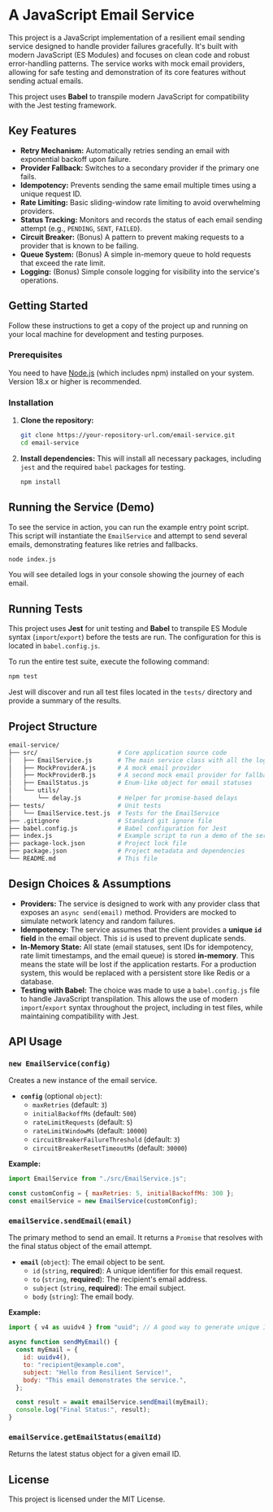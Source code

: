 # A JavaScript Email Service

This project is a JavaScript implementation of a resilient email sending
service designed to handle provider failures gracefully. It's built with modern
JavaScript (ES Modules) and focuses on clean code and robust error-handling
patterns. The service works with mock email providers, allowing for safe
testing and demonstration of its core features without sending actual emails.

This project uses **Babel** to transpile modern JavaScript for compatibility
with the Jest testing framework.

## Key Features

- **Retry Mechanism:** Automatically retries sending an email with exponential
  backoff upon failure.
- **Provider Fallback:** Switches to a secondary provider if the primary one
  fails.
- **Idempotency:** Prevents sending the same email multiple times using a
  unique request ID.
- **Rate Limiting:** Basic sliding-window rate limiting to avoid overwhelming
  providers.
- **Status Tracking:** Monitors and records the status of each email sending
  attempt (e.g., `PENDING`, `SENT`, `FAILED`).
- **Circuit Breaker:** (Bonus) A pattern to prevent making requests to a
  provider that is known to be failing.
- **Queue System:** (Bonus) A simple in-memory queue to hold requests that
  exceed the rate limit.
- **Logging:** (Bonus) Simple console logging for visibility into the service's
  operations.

## Getting Started

Follow these instructions to get a copy of the project up and running on your
local machine for development and testing purposes.

### Prerequisites

You need to have [Node.js](https://nodejs.org/) (which includes npm) installed
on your system. Version 18.x or higher is recommended.

### Installation

1. **Clone the repository:**

   ```bash
   git clone https://your-repository-url.com/email-service.git
   cd email-service
   ```

2. **Install dependencies:**
   This will install all necessary packages, including `jest` and the required
   `babel` packages for testing.

   ```bash
   npm install
   ```

## Running the Service (Demo)

To see the service in action, you can run the example entry point script. This
script will instantiate the `EmailService` and attempt to send several emails,
demonstrating features like retries and fallbacks.

```bash
node index.js
```

You will see detailed logs in your console showing the journey of each email.

## Running Tests

This project uses **Jest** for unit testing and **Babel** to transpile ES
Module syntax (`import`/`export`) before the tests are run. The configuration
for this is located in `babel.config.js`.

To run the entire test suite, execute the following command:

```bash
npm test
```

Jest will discover and run all test files located in the `tests/` directory and
provide a summary of the results.

## Project Structure

```sh
email-service/
├── src/                      # Core application source code
│   ├── EmailService.js       # The main service class with all the logic
│   ├── MockProviderA.js      # A mock email provider
│   ├── MockProviderB.js      # A second mock email provider for fallback
│   ├── EmailStatus.js        # Enum-like object for email statuses
│   └── utils/
│       └── delay.js          # Helper for promise-based delays
├── tests/                    # Unit tests
│   └── EmailService.test.js  # Tests for the EmailService
├── .gitignore                # Standard git ignore file
├── babel.config.js           # Babel configuration for Jest
├── index.js                  # Example script to run a demo of the service
├── package-lock.json         # Project lock file
├── package.json              # Project metadata and dependencies
└── README.md                 # This file
```

## Design Choices & Assumptions

- **Providers:** The service is designed to work with any provider class that
  exposes an `async send(email)` method. Providers are mocked to simulate network
  latency and random failures.
- **Idempotency:** The service assumes that the client provides a **unique `id`
  field** in the email object. This `id` is used to prevent duplicate sends.
- **In-Memory State:** All state (email statuses, sent IDs for idempotency,
  rate limit timestamps, and the email queue) is stored **in-memory**. This means
  the state will be lost if the application restarts. For a production system,
  this would be replaced with a persistent store like Redis or a database.
- **Testing with Babel:** The choice was made to use a `babel.config.js` file
  to handle JavaScript transpilation. This allows the use of modern
  `import`/`export` syntax throughout the project, including in test files, while
  maintaining compatibility with Jest.

## API Usage

### `new EmailService(config)`

Creates a new instance of the email service.

- **`config`** (optional `object`):
  - `maxRetries` (default: `3`)
  - `initialBackoffMs` (default: `500`)
  - `rateLimitRequests` (default: `5`)
  - `rateLimitWindowMs` (default: `10000`)
  - `circuitBreakerFailureThreshold` (default: `3`)
  - `circuitBreakerResetTimeoutMs` (default: `30000`)

**Example:**

```javascript
import EmailService from "./src/EmailService.js";

const customConfig = { maxRetries: 5, initialBackoffMs: 300 };
const emailService = new EmailService(customConfig);
```

### `emailService.sendEmail(email)`

The primary method to send an email. It returns a `Promise` that resolves with
the final status object of the email attempt.

- **`email`** (`object`): The email object to be sent.
  - `id` (`string`, **required**): A unique identifier for this email request.
  - `to` (`string`, **required**): The recipient's email address.
  - `subject` (`string`, **required**): The email subject.
  - `body` (`string`): The email body.

**Example:**

```javascript
import { v4 as uuidv4 } from "uuid"; // A good way to generate unique IDs

async function sendMyEmail() {
  const myEmail = {
    id: uuidv4(),
    to: "recipient@example.com",
    subject: "Hello from Resilient Service!",
    body: "This email demonstrates the service.",
  };

  const result = await emailService.sendEmail(myEmail);
  console.log("Final Status:", result);
}
```

### `emailService.getEmailStatus(emailId)`

Returns the latest status object for a given email ID.

## License

This project is licensed under the MIT License.
